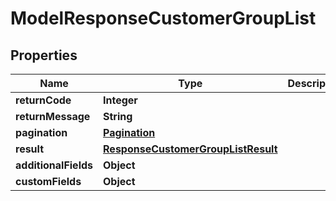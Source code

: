 

# ModelResponseCustomerGroupList

## Properties

Name | Type | Description | Notes
------------ | ------------- | ------------- | -------------
**returnCode** | **Integer** |  |  [optional]
**returnMessage** | **String** |  |  [optional]
**pagination** | [**Pagination**](Pagination.md) |  |  [optional]
**result** | [**ResponseCustomerGroupListResult**](ResponseCustomerGroupListResult.md) |  |  [optional]
**additionalFields** | **Object** |  |  [optional]
**customFields** | **Object** |  |  [optional]




